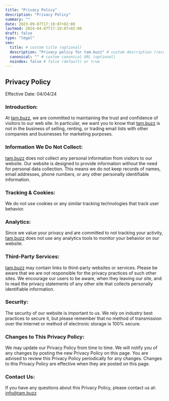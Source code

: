 ```yaml
---
title: "Privacy Policy"
description: "Privacy Policy"
summary: ""
date: 2023-09-07T17:19:07+02:00
lastmod: 2024-04-07T17:19:07+02:00
draft: false
type: "legal"
seo:
  title: # custom title (optional)
  description: "Privacy policy for tam.buzz" # custom description (recommended)
  canonical: "" # custom canonical URL (optional)
  noindex: false # false (default) or true
---
```


## Privacy Policy

Effective Date: 04/04/24

### Introduction:

At [tam.buzz](www.tam.buzz), we are committed to maintaining the trust and confidence of visitors to our web site. In particular, we want you to know that [tam.buzz](www.tam.buzz) is not in the business of selling, renting, or trading email lists with other companies and businesses for marketing purposes.

### Information We Do Not Collect:

[tam.buzz](www.tam.buzz) does not collect any personal information from visitors to our website. Our website is designed to provide information without the need for personal data collection. This means we do not keep records of names, email addresses, phone numbers, or any other personally identifiable information.

### Tracking & Cookies:

We do not use cookies or any similar tracking technologies that track user behavior.

### Analytics:

Since we value your privacy and are committed to not tracking your activity, [tam.buzz](www.tam.buzz) does not use any analytics tools to monitor your behavior on our website.

### Third-Party Services:

[tam.buzz](www.tam.buzz) may contain links to third-party websites or services. Please be aware that we are not responsible for the privacy practices of such other sites. We encourage our users to be aware, when they leaving our site, and to read the privacy statements of any other site that collects personally identifiable information.

### Security:

The security of our website is important to us. We rely on industry best practices to secure it, but please remember that no method of transmission over the Internet or method of electronic storage is 100% secure.

### Changes to This Privacy Policy:

We may update our Privacy Policy from time to time. We will notify you of any changes by posting the new Privacy Policy on this page. You are advised to review this Privacy Policy periodically for any changes. Changes to this Privacy Policy are effective when they are posted on this page.

### Contact Us:

If you have any questions about this Privacy Policy, please contact us at: [info@tam.buzz](mailto:info@tam.buzz)

